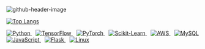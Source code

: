 ![github-header-image](https://github.com/user-attachments/assets/ba0e05be-e833-49d7-ad68-3aafc98e37e7)

<!--
**RobCaamano/RobCaamano** is a ✨ _special_ ✨ repository because its `README.md` (this file) appears on your GitHub profile.

Here are some ideas to get you started:

- 🔭 I’m currently working on ...
- 🌱 I’m currently learning ...
- 👯 I’m looking to collaborate on ...
- 🤔 I’m looking for help with ...
- 💬 Ask me about ...
- 📫 How to reach me: ...
- 😄 Pronouns: ...
- ⚡ Fun fact: ...
-->

[![Top Langs](https://github-readme-stats.vercel.app/api/top-langs/?username=robcaamano&exclude_repo=MLP-vs-CNN-Federal-Reserve-Economic-Data,ResNet50-CNN-Visualization-and-Transfer-Learning&title_color=FFFFFF&bg_color=259890&text_color=FFFFFF)](https://github.com/anuraghazra/github-readme-stats)

<a href="https://www.python.org/" target="_blank" style="padding-right: 10px;">
  <img src="https://skillicons.dev/icons?i=py" alt="Python">
</a>
<a href="https://www.tensorflow.org/" target="_blank" style="padding-right: 10px;">
  <img src="https://skillicons.dev/icons?i=tensorflow" alt="TensorFlow">
</a>
<a href="https://pytorch.org/" target="_blank" style="padding-right: 10px;">
  <img src="https://skillicons.dev/icons?i=pytorch" alt="PyTorch">
</a>
<a href="https://scikit-learn.org/" target="_blank" style="padding-right: 10px;">
  <img src="https://skillicons.dev/icons?i=sklearn" alt="Scikit-Learn">
</a>
<a href="https://aws.amazon.com/" target="_blank" style="padding-right: 10px;">
  <img src="https://skillicons.dev/icons?i=aws" alt="AWS">
</a>
<a href="https://www.mysql.com/" target="_blank" style="padding-right: 10px;">
  <img src="https://skillicons.dev/icons?i=mysql" alt="MySQL">
</a>
<a href="https://www.javascript.com/" target="_blank" style="padding-right: 10px;">
  <img src="https://skillicons.dev/icons?i=js" alt="JavaScript">
</a>
<a href="https://flask.palletsprojects.com/" target="_blank" style="padding-right: 10px;">
  <img src="https://skillicons.dev/icons?i=flask" alt="Flask">
</a>
<a href="https://www.linux.org/" target="_blank" style="padding-right: 10px;">
  <img src="https://skillicons.dev/icons?i=linux" alt="Linux">
</a>
